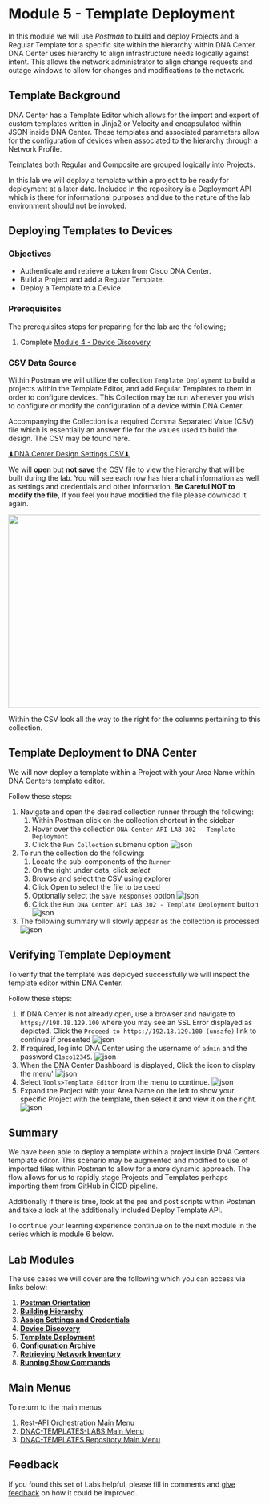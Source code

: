 # Module 5 - Template Deployment
In this module we will use *Postman* to build and deploy Projects and a Regular Template for a specific site within the hierarchy within DNA Center. DNA Center uses hierarchy to align infrastructure needs logically against intent. This allows the network administrator to align change requests and outage windows to allow for changes and modifications to the network.

## Template Background
DNA Center has a Template Editor which allows for the import and export of custom templates written in Jinja2 or Velocity and encapsulated within JSON inside DNA Center. These templates and associated parameters allow for the configuration of  devices when associated to the hierarchy through a Network Profile. 

Templates both Regular and Composite are grouped logically into Projects.

In this lab we will deploy a template within a project to be ready for deployment at a later date. Included in the repository is a Deployment API which is there for informational purposes and due to the nature of the lab environment should not be invoked.

## Deploying Templates to Devices
### Objectives
- Authenticate and retrieve a token from Cisco DNA Center.
- Build a Project and add a Regular Template.
- Deploy a Template to a Device.

### Prerequisites
The prerequisites steps for preparing for the lab are the following;
1. Complete [Module 4 - Device Discovery](./module4-discovery.md)

### CSV Data Source
Within Postman we will utilize the collection `Template Deployment` to build a projects within the Template Editor, and add Regular Templates to them in order to configure devices. This Collection may be run whenever you wish to configure or modify the configuration of a device within DNA Center. 

Accompanying the Collection is a required Comma Separated Value (CSV) file which is essentially an answer file for the values used to build the design. The CSV may be found here. 

<a href="https://minhaskamal.github.io/DownGit/#/home?url=https://github.com/kebaldwi/DNAC-TEMPLATES/tree/master/LABS/LAB9-Rest-API-Orchestration/csv/DNAC-Design-Settings.csv" target="_blank">⬇︎DNA Center Design Settings CSV⬇︎</a>

We will **open** but **not save** the CSV file to view the hierarchy that will be built during the lab. You will see each row has hierarchal information as well as settings and credentials and other information. **Be Careful NOT to modify the file**, If you feel you have modified the file please download it again.

<p align="center"><img src="./images/csv.png" width="800" height="385"></p>

Within the CSV look all the way to the right for the columns pertaining to this collection.

## Template Deployment to DNA Center 
We will now deploy a template within a Project with your Area Name within DNA Centers template editor.

Follow these steps:

1. Navigate and open the desired collection runner through the following:
   1. Within Postman click on the collection shortcut in the sidebar
   2. Hover over the collection `DNA Center API LAB 302 - Template Deployment`
   3. Click the `Run Collection` submenu option
      ![json](./images/Postman-Collection-DeployTemplate.png?raw=true "Import JSON")
2. To run the collection do the following:
   1. Locate the sub-components of the `Runner`
   2. On the right under data, click *select* 
   3. Browse and select the CSV using explorer
   4. Click Open to select the file to be used
   5. Optionally select the `Save Responses` option
      ![json](./images/Postman-Collection-DeployTemplate-Run-CSV.png?raw=true "Import JSON")
   6. Click  the `Run DNA Center API LAB 302 - Template Deployment` button
      ![json](./images/Postman-Collection-DeployTemplate-Runner.png?raw=true "Import JSON")
3. The following summary will slowly appear as the collection is processed
   ![json](./images/Postman-Collection-DeployTemplate-Summary.png?raw=true "Import JSON")

## Verifying Template Deployment 
To verify that the template was deployed successfully we will inspect the template editor within DNA Center.

Follow these steps:

1. If DNA Center is not already open, use a browser and navigate to `https;//198.18.129.100` where you may see an SSL Error displayed as depicted. Click the `Proceed to https://192.18.129.100 (unsafe)` link to continue if presented
![json](./images/DNAC-SSLERROR.png?raw=true "Import JSON")
2. If required, log into DNA Center using the username of `admin` and the password `C1sco12345`.
![json](./images/DNAC-Login.png?raw=true "Import JSON")
3. When the DNA Center Dashboard is displayed, Click the  icon to display the menu'
![json](./images/DNAC-Menu.png?raw=true "Import JSON")
4. Select `Tools>Template Editor` from the menu to continue.
![json](./images/DNAC-Menu-TemplateEditor.png?raw=true "Import JSON")
5. Expand the Project with your Area Name on the left to show your specific Project with the template, then select it and view it on the right.
![json](./images/DNAC-TemplateEditor-DeployTemplate-Verify.gif?raw=true "Import JSON")

## Summary
We have been able to deploy a template within a project inside DNA Centers template editor. This scenario may be augmented and modified to use of imported files within Postman to allow for a more dynamic approach. The flow allows for us to rapidly stage Projects and Templates perhaps importing them from GitHub in CICD pipeline. 

Additionally if there is time, look at the pre and post scripts within Postman and take a look at the additionally included Deploy Template API.

To continue your learning experience continue on to the next module in the series which is module 6 below.

## Lab Modules
The use cases we will cover are the following which you can access via links below:

1. [**Postman Orientation**](./module1-postman.md)
2. [**Building Hierarchy**](./module2-hierarchy.md)
3. [**Assign Settings and Credentials**](./module3-settings.md)
4. [**Device Discovery**](./module4-discovery.md)
5. [**Template Deployment**](./module5-templates.md)
6. [**Configuration Archive**](./module6-archive.md)
7. [**Retrieving Network Inventory**](./module7-inventory.md)
8. [**Running Show Commands**](./module8-commands.md)

## Main Menus
To return to the main menus
1. [Rest-API Orchestration Main Menu](./README.md)
2. [DNAC-TEMPLATES-LABS Main Menu](../README.md)
3. [DNAC-TEMPLATES Repository Main Menu](.../README.md)

## Feedback
If you found this set of Labs helpful, please fill in comments and [give feedback](https://app.smartsheet.com/b/form/f75ce15c2053435283a025b1872257fe) on how it could be improved.